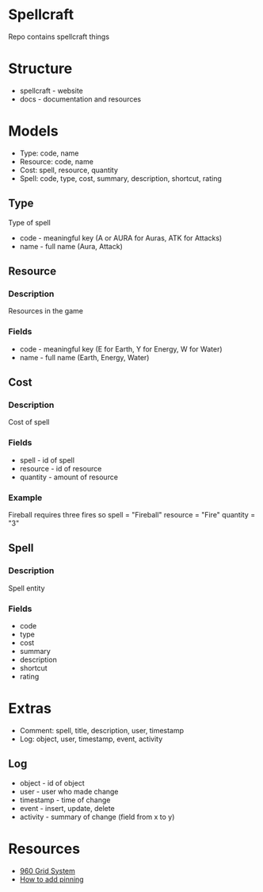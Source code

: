 # Spellcraft

Repo contains spellcraft things

# Structure

* spellcraft - website
* docs - documentation and resources

# Models

* Type: code, name
* Resource: code, name
* Cost: spell, resource, quantity
* Spell: code, type, cost, summary, description, shortcut, rating

## Type

Type of spell

* code - meaningful key (A or AURA for Auras, ATK for Attacks)
* name - full name (Aura, Attack)

## Resource

### Description

Resources in the game

### Fields

* code - meaningful key (E for Earth, Y for Energy, W for Water)
* name - full name (Earth, Energy, Water)

## Cost

### Description

Cost of spell

### Fields

* spell - id of spell
* resource - id of resource
* quantity - amount of resource

### Example

Fireball requires three fires so
spell = "Fireball"
resource = "Fire"
quantity = "3"

## Spell

### Description

Spell entity

### Fields

* code
* type
* cost
* summary
* description
* shortcut
* rating

# Extras

* Comment: spell, title, description, user, timestamp
* Log: object, user, timestamp, event, activity

## Log

* object - id of object
* user - user who made change
* timestamp - time of change
* event - insert, update, delete
* activity - summary of change (field from x to y)

# Resources

* [960 Grid System](http://960.gs/)
* [How to add pinning](http://buildmypinnedsite.com/en-GB)